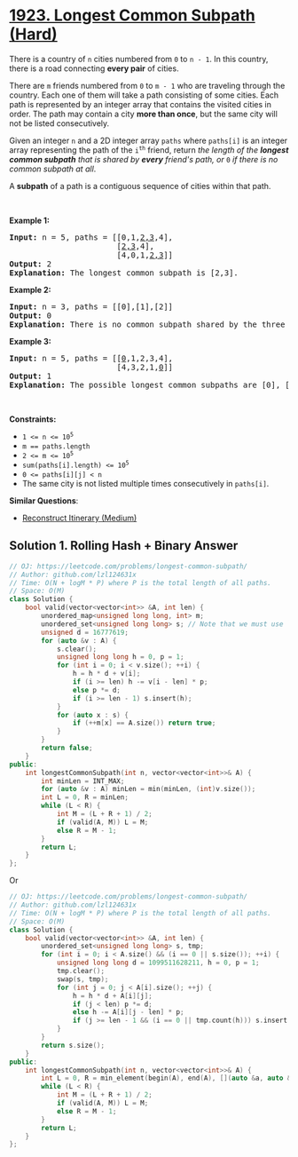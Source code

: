 # [1923. Longest Common Subpath (Hard)](https://leetcode.com/problems/longest-common-subpath/)

<p>There is a country of <code>n</code> cities numbered from <code>0</code> to <code>n - 1</code>. In this country, there is a road connecting <b>every pair</b> of cities.</p>

<p>There are <code>m</code> friends numbered from <code>0</code> to <code>m - 1</code> who are traveling through the country. Each one of them will take a path consisting of some cities. Each path is represented by an integer array that contains the visited cities in order. The path may contain a city <strong>more than once</strong>, but the same city will not be listed consecutively.</p>

<p>Given an integer <code>n</code> and a 2D integer array <code>paths</code> where <code>paths[i]</code> is an integer array representing the path of the <code>i<sup>th</sup></code> friend, return <em>the length of the <strong>longest common subpath</strong> that is shared by <strong>every</strong> friend's path, or </em><code>0</code><em> if there is no common subpath at all</em>.</p>

<p>A <strong>subpath</strong> of a path is a contiguous sequence of cities within that path.</p>

<p>&nbsp;</p>
<p><strong>Example 1:</strong></p>

<pre><strong>Input:</strong> n = 5, paths = [[0,1,<u>2,3</u>,4],
                       [<u>2,3</u>,4],
                       [4,0,1,<u>2,3</u>]]
<strong>Output:</strong> 2
<strong>Explanation:</strong> The longest common subpath is [2,3].
</pre>

<p><strong>Example 2:</strong></p>

<pre><strong>Input:</strong> n = 3, paths = [[0],[1],[2]]
<strong>Output:</strong> 0
<strong>Explanation:</strong> There is no common subpath shared by the three paths.
</pre>

<p><strong>Example 3:</strong></p>

<pre><strong>Input:</strong> n = 5, paths = [[<u>0</u>,1,2,3,4],
                       [4,3,2,1,<u>0</u>]]
<strong>Output:</strong> 1
<strong>Explanation:</strong> The possible longest common subpaths are [0], [1], [2], [3], and [4]. All have a length of 1.</pre>

<p>&nbsp;</p>
<p><strong>Constraints:</strong></p>

<ul>
	<li><code>1 &lt;= n &lt;= 10<sup>5</sup></code></li>
	<li><code>m == paths.length</code></li>
	<li><code>2 &lt;= m &lt;= 10<sup>5</sup></code></li>
	<li><code>sum(paths[i].length) &lt;= 10<sup>5</sup></code></li>
	<li><code>0 &lt;= paths[i][j] &lt; n</code></li>
	<li>The same city is not listed multiple times consecutively in <code>paths[i]</code>.</li>
</ul>


**Similar Questions**:
* [Reconstruct Itinerary (Medium)](https://leetcode.com/problems/reconstruct-itinerary/)

## Solution 1. Rolling Hash + Binary Answer

```cpp
// OJ: https://leetcode.com/problems/longest-common-subpath/
// Author: github.com/lzl124631x
// Time: O(N + logM * P) where P is the total length of all paths.
// Space: O(M)
class Solution {
    bool valid(vector<vector<int>> &A, int len) {
        unordered_map<unsigned long long, int> m;
        unordered_set<unsigned long long> s; // Note that we must use `unsigned long long` to reduce the chance of hash conflict
        unsigned d = 16777619;
        for (auto &v : A) {
            s.clear();
            unsigned long long h = 0, p = 1;
            for (int i = 0; i < v.size(); ++i) {
                h = h * d + v[i];
                if (i >= len) h -= v[i - len] * p;
                else p *= d;
                if (i >= len - 1) s.insert(h);
            }
            for (auto x : s) {
                if (++m[x] == A.size()) return true;
            }
        }
        return false;
    }
public:
    int longestCommonSubpath(int n, vector<vector<int>>& A) {
        int minLen = INT_MAX;
        for (auto &v : A) minLen = min(minLen, (int)v.size());
        int L = 0, R = minLen;
        while (L < R) {
            int M = (L + R + 1) / 2;
            if (valid(A, M)) L = M;
            else R = M - 1;
        }
        return L;
    }
};
```

Or

```cpp
// OJ: https://leetcode.com/problems/longest-common-subpath/
// Author: github.com/lzl124631x
// Time: O(N + logM * P) where P is the total length of all paths.
// Space: O(M)
class Solution {
    bool valid(vector<vector<int>> &A, int len) {
        unordered_set<unsigned long long> s, tmp;
        for (int i = 0; i < A.size() && (i == 0 || s.size()); ++i) {
            unsigned long long d = 1099511628211, h = 0, p = 1;
            tmp.clear();
            swap(s, tmp);
            for (int j = 0; j < A[i].size(); ++j) {
                h = h * d + A[i][j];
                if (j < len) p *= d;
                else h -= A[i][j - len] * p;
                if (j >= len - 1 && (i == 0 || tmp.count(h))) s.insert(h);
            }
        }
        return s.size();
    }
public:
    int longestCommonSubpath(int n, vector<vector<int>>& A) {
        int L = 0, R = min_element(begin(A), end(A), [](auto &a, auto &b) { return a.size() < b.size(); })->size();
        while (L < R) {
            int M = (L + R + 1) / 2;
            if (valid(A, M)) L = M;
            else R = M - 1;
        }
        return L;
    }
};
```